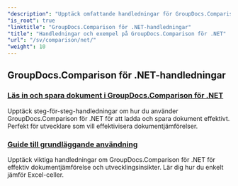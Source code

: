 ```yaml
---
"description": "Upptäck omfattande handledningar för GroupDocs.Comparison för .NET, som underlättar effektiv jämförelse, hantering och integration av dokument och mappar utan problem."
"is_root": true
"linktitle": "GroupDocs.Comparison för .NET-handledningar"
"title": "Handledningar och exempel på GroupDocs.Comparison för .NET"
"url": "/sv/comparison/net/"
"weight": 10
---
```


## GroupDocs.Comparison för .NET-handledningar 
### [Läs in och spara dokument i GroupDocs.Comparison för .NET](./load-and-save-documents/)
Upptäck steg-för-steg-handledningar om hur du använder GroupDocs.Comparison för .NET för att ladda och spara dokument effektivt. Perfekt för utvecklare som vill effektivisera dokumentjämförelser.
### [Guide till grundläggande användning](./guide-to-basic-usage/)
Upptäck viktiga handledningar om GroupDocs.Comparison för .NET för effektiv dokumentjämförelse och utvecklingsinsikter. Lär dig hur du enkelt jämför Excel-celler.